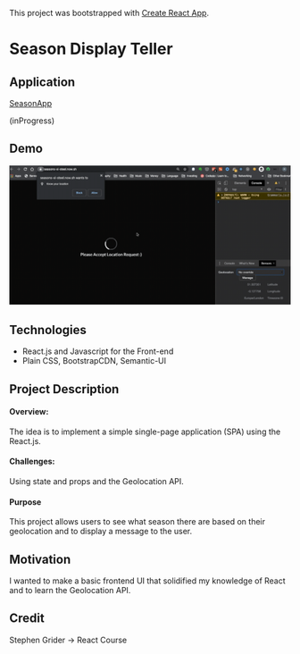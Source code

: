 This project was bootstrapped with [Create React App](https://github.com/facebook/create-react-app).

# Season Display Teller

## Application

[SeasonApp](https://rclarkem-seasons-display.now.sh/)

(inProgress)

## Demo

![DemoGif1](https://github.com/rclarkem/WeatherApp/blob/master/public/2020-01-15%2000.27.22.gif)

## Technologies

- React.js and Javascript for the Front-end
- Plain CSS, BootstrapCDN, Semantic-UI

## Project Description

#### Overview:

The idea is to implement a simple single-page application (SPA) using the React.js.

#### Challenges:

Using state and props and the Geolocation API.

#### Purpose

This project allows users to see what season there are based on their geolocation and to display a message to the user.

## Motivation

I wanted to make a basic frontend UI that solidified my knowledge of React and to learn the Geolocation API.

## Credit

Stephen Grider -> React Course
